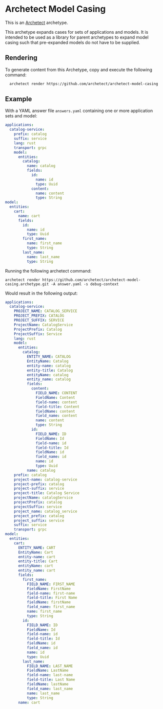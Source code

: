 # Archetect Model Casing

This is an [Archetect](https://archetect.github.io/) archetype.

This archetype expands cases for sets of applications and models. It is intended to be used as a library
for parent archetypes to expand model casing such that pre-expanded models do not have to be supplied.

## Rendering

To generate content from this Archetype, copy and execute the following command:

```sh
  archetect render https://github.com/archetect/archetect-model-casing.archetype.git
```

## Example

With a YAML answer file `answers.yaml` containing one or more application sets and model:

```yaml
applications:
  catalog-service:
    prefix: catalog
    suffix: service
    lang: rust
    transport: grpc
    model:
      entities:
        catalog:
          name: catalog
          fields:
            id:
              name: id
              type: Uuid
            content:
              name: content
              type: String
model:
  entities:
    cart:
      name: cart
      fields:
        id:
          name: id
          type: Uuid
        first_name:
          name: first_name
          type: String
        last_name:
          name: last_name
          type: String
```

Running the following archetect command:

```shell
archetect render https://github.com/archetect/archetect-model-casing.archetype.git -A answer.yaml -s debug-context 
```

Would result in the following output:

```yaml
applications:
  catalog-service:
    PROJECT_NAME: CATALOG_SERVICE
    PROJECT_PREFIX: CATALOG
    PROJECT_SUFFIX: SERVICE
    ProjectName: CatalogService
    ProjectPrefix: Catalog
    ProjectSuffix: Service
    lang: rust
    model:
      entities:
        catalog:
          ENTITY_NAME: CATALOG
          EntityName: Catalog
          entity-name: catalog
          entity-title: Catalog
          entityName: catalog
          entity_name: catalog
          fields:
            content:
              FIELD_NAME: CONTENT
              FieldName: Content
              field-name: content
              field-title: Content
              fieldName: content
              field_name: content
              name: content
              type: String
            id:
              FIELD_NAME: ID
              FieldName: Id
              field-name: id
              field-title: Id
              fieldName: id
              field_name: id
              name: id
              type: Uuid
          name: catalog
    prefix: catalog
    project-name: catalog-service
    project-prefix: catalog
    project-suffix: service
    project-title: Catalog Service
    projectName: catalogService
    projectPrefix: catalog
    projectSuffix: service
    project_name: catalog_service
    project_prefix: catalog
    project_suffix: service
    suffix: service
    transport: grpc
model:
  entities:
    cart:
      ENTITY_NAME: CART
      EntityName: Cart
      entity-name: cart
      entity-title: Cart
      entityName: cart
      entity_name: cart
      fields:
        first_name:
          FIELD_NAME: FIRST_NAME
          FieldName: FirstName
          field-name: first-name
          field-title: First Name
          fieldName: firstName
          field_name: first_name
          name: first_name
          type: String
        id:
          FIELD_NAME: ID
          FieldName: Id
          field-name: id
          field-title: Id
          fieldName: id
          field_name: id
          name: id
          type: Uuid
        last_name:
          FIELD_NAME: LAST_NAME
          FieldName: LastName
          field-name: last-name
          field-title: Last Name
          fieldName: lastName
          field_name: last_name
          name: last_name
          type: String
      name: cart
```